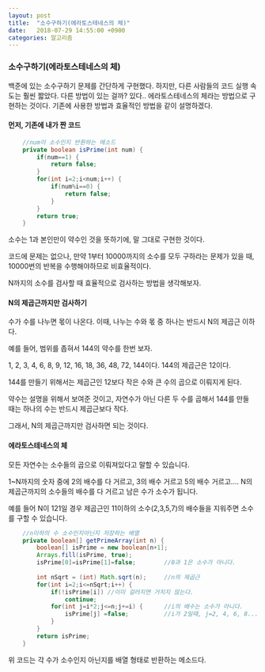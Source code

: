 ```yaml
---
layout: post
title:  "소수구하기(에라토스테네스의 체)"
date:   2018-07-29 14:55:00 +0900
categories: 알고리즘
---
```

### 소수구하기(에라토스테네스의 체)

백준에 있는 소수구하기 문제를 간단하게 구현했다. 하지만, 다른 사람들의 코드 실행 속도는 훨씬 짧았다. 다른 방법이 있는 걸까? 있다.. 에라토스테네스의 체라는 방법으로 구현하는 것이다. 기존에 사용한 방법과 효율적인 방법을 같이 설명하겠다.

#### 먼저, 기존에 내가 짠 코드

```java
	//num이 소수인지 반환하는 메소드
	private boolean isPrime(int num) {
		if(num==1) {
			return false;
		}
		for(int i=2;i<num;i++) {
			if(num%i==0) {
				return false;
			}
		}
		return true;
	}
```

소수는 1과 본인만이 약수인 것을 뜻하기에, 말 그대로 구현한 것이다. 

코드에 문제는 없으나, 만약 1부터 10000까지의 소수를 모두 구하라는 문제가 있을 때, 10000번의 반복을 수행해야하므로 비효율적이다.



N까지의 소수를 검사할 때 효율적으로 검사하는 방법을 생각해보자. 

#### N의 제곱근까지만 검사하기

수가 수를 나누면 몫이 나온다. 이때, 나누는 수와 몫 중 하나는 반드시 N의 제곱근 이하다.



예를 들어, 범위를 좁혀서 144의 약수를 한번 보자.

1, 2, 3, 4, 6, 8, 9, 12, 16, 18, 36, 48, 72, 144이다. 144의 제곱근은 12이다.

144를 만들기 위해서는 제곱근인 12보다 작은 수와 큰 수의 곱으로 이뤄지게 된다. 

약수는 설명을 위해서 보여준 것이고, 자연수가 아닌 다른 두 수를 곱해서 144를 만들 때는 하나의 수는 반드시 제곱근보다 작다. 

그래서, N의 제곱근까지만 검사하면 되는 것이다. 



#### 에라토스테네스의 체

모든 자연수는 소수들의 곱으로 이뤄져있다고 말할 수 있습니다.  

1~N까지의 숫자 중에 2의 배수를 다 거르고, 3의 배수 거르고 5의 배수 거르고.... N의 제곱근까지의 소수들의 배수를 다 거르고 남은 수가 소수가 됩니다.

예를 들어 N이 121일 경우 제곱근인 11이하의 소수(2,3,5,7)의 배수들을 지워주면 소수를 구할 수 있습니다.

```java
	//n이하의 수 소수인지아닌지 저장하는 배열
	private boolean[] getPrimeArray(int n) {
		boolean[] isPrime = new boolean[n+1];
		Arrays.fill(isPrime, true);
		isPrime[0]=isPrime[1]=false;		//0과 1은 소수가 아니다.
		
		int nSqrt = (int) Math.sqrt(n);		//n의 제곱근
		for(int i=2;i<=nSqrt;i++) {
			if(!isPrime[i])	//이미 걸러지면 거치지 않는다.
				continue;
			for(int j=i*2;j<=n;j+=i) {		//i의 배수는 소수가 아니다.	
				isPrime[j] =false;			//i가 2일때, j=2, 4, 6, 8...n
			}
		}
		return isPrime;
	}
```

위 코드는 각 수가 소수인지 아닌지를 배열 형태로 반환하는 메소드다.